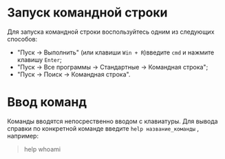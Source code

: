 # Запуск командной строки
Для запуска командной строки воспользуйтесь одним из следующих способов:
* "Пуск -> Выполнить" (или клавиши `Win + R`)введите `cmd` и нажмите клавишу `Enter`;
* "Пуск -> Все программы -> Стандартные -> Командная строка";
* "Пуск -> Поиск -> Командная строка".

# Ввод команд
Команды вводятся непосрественно вводом с клавиатуры. Для вывода справки по конкретной команде введите `help название_команды` , например:
> help whoami
> 
